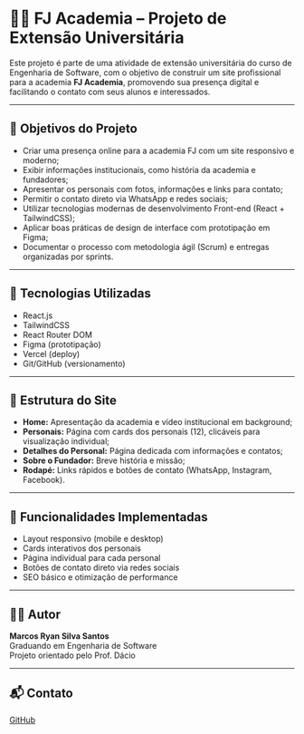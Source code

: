 
# 🏋️‍♂️ FJ Academia – Projeto de Extensão Universitária

Este projeto é parte de uma atividade de extensão universitária do curso de Engenharia de Software, com o objetivo de construir um site profissional para a academia **FJ Academia**, promovendo sua presença digital e facilitando o contato com seus alunos e interessados.

---

## 📌 Objetivos do Projeto

- Criar uma presença online para a academia FJ com um site responsivo e moderno;
- Exibir informações institucionais, como história da academia e fundadores;
- Apresentar os personais com fotos, informações e links para contato;
- Permitir o contato direto via WhatsApp e redes sociais;
- Utilizar tecnologias modernas de desenvolvimento Front-end (React + TailwindCSS);
- Aplicar boas práticas de design de interface com prototipação em Figma;
- Documentar o processo com metodologia ágil (Scrum) e entregas organizadas por sprints.

---

## 🚀 Tecnologias Utilizadas

- React.js
- TailwindCSS
- React Router DOM
- Figma (prototipação)
- Vercel (deploy)
- Git/GitHub (versionamento)

---

## 📄 Estrutura do Site

- **Home:** Apresentação da academia e vídeo institucional em background;
- **Personais:** Página com cards dos personais (12), clicáveis para visualização individual;
- **Detalhes do Personal:** Página dedicada com informações e contatos;
- **Sobre o Fundador:** Breve história e missão;
- **Rodapé:** Links rápidos e botões de contato (WhatsApp, Instagram, Facebook).

---

## 🧩 Funcionalidades Implementadas

- Layout responsivo (mobile e desktop)
- Cards interativos dos personais
- Página individual para cada personal
- Botões de contato direto via redes sociais
- SEO básico e otimização de performance

---

## 👨‍💼 Autor

**Marcos Ryan Silva Santos**  
Graduando em Engenharia de Software  
Projeto orientado pelo Prof. Dácio  

---

## 📬 Contato

[GitHub](https://github.com/Phoenix7290)  
